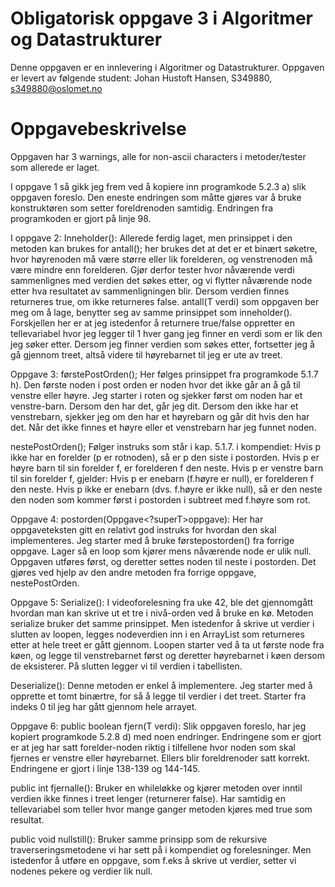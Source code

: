 # Obligatorisk oppgave 3 i Algoritmer og Datastrukturer

Denne oppgaven er en innlevering i Algoritmer og Datastrukturer. 
Oppgaven er levert av følgende student:
Johan Hustoft Hansen, S349880, s349880@oslomet.no


# Oppgavebeskrivelse
Oppgaven har 3 warnings, alle for non-ascii characters i metoder/tester som allerede er laget. 


I oppgave 1 så gikk jeg frem ved å kopiere inn programkode 5.2.3 a) slik oppgaven foreslo. Den eneste endringen som måtte gjøres var å bruke konstruktøren som setter foreldrenoden samtidig. Endringen fra programkoden er gjort på linje 98.

I oppgave 2: 
Inneholder(): Allerede ferdig laget, men prinsippet i den metoden kan brukes for antall();  her brukes det at det er et binært søketre, hvor høyrenoden må være større eller lik forelderen, og venstrenoden må være mindre enn forelderen. Gjør derfor tester hvor nåværende verdi sammenlignes med verdien det søkes etter, og vi flytter nåværende node etter hva resultatet av sammenligningen blir. Dersom verdien finnes returneres true, om ikke returneres false. 
antall(T verdi) som oppgaven ber meg om  å lage, benytter seg av samme prinsippet som inneholder(). Forskjellen her er at jeg istedenfor å returnere true/false oppretter en tellevariabel hvor jeg legger til 1 hver gang jeg finner en verdi som er lik den jeg søker etter. Dersom jeg finner verdien som søkes etter, fortsetter jeg å gå gjennom treet, altså videre til høyrebarnet til jeg er ute av treet.


Oppgave 3: 
førstePostOrden(); 
Her følges prinsippet fra programkode 5.1.7 h). Den første noden i post orden er noden hvor det ikke går an å gå til venstre eller høyre. Jeg starter i roten og sjekker først om noden har et venstre-barn. Dersom den har det, går jeg dit. Dersom den ikke har et venstrebarn, sjekker jeg om den har et høyrebarn og går dit hvis den har det. Når det ikke finnes et høyre eller et venstrebarn har jeg funnet noden.

nestePostOrden();
Følger instruks som står i kap. 5.1.7. i kompendiet: 
Hvis p ikke har en forelder (p er rotnoden), så er p den siste i postorden.
Hvis p er høyre barn til sin forelder f, er forelderen f den neste.
          Hvis p er venstre barn til sin forelder f, gjelder:
Hvis p er enebarn (f.høyre er null), er forelderen f den neste.
Hvis p ikke er enebarn (dvs. f.høyre er ikke null), så er den neste den noden som kommer først i postorden i subtreet med f.høyre som rot.


Oppgave 4: 
    postorden(Oppgave<?superT>oppgave): 
Her har oppgaveteksten gitt en relativt god instruks for hvordan den skal implementeres. Jeg starter med å bruke førstepostorden() fra forrige oppgave. 
Lager så en loop som kjører mens nåværende node er ulik null. Oppgaven utføres først, og deretter settes noden til neste i postorden. Det gjøres ved hjelp av den andre metoden fra forrige oppgave, nestePostOrden.

Oppgave 5: 
Serialize(): 
I videoforelesning fra uke 42, ble det gjennomgått hvordan man kan skrive ut et tre i nivå-orden ved å bruke en kø. Metoden serialize bruker det samme prinsippet. Men istedenfor å skrive ut verdier i slutten av loopen, legges nodeverdien inn i en ArrayList som returneres etter at hele treet er gått gjennom. Loopen starter ved å ta ut første node fra køen, og legge til venstrebarnet først og deretter høyrebarnet i køen dersom de eksisterer. På slutten legger vi til verdien i tabellisten. 

Deserialize(): 
Denne metoden er enkel å implementere. Jeg starter med å opprette et tomt binærtre, for så å legge til verdier i det treet. Starter fra indeks 0 til jeg har gått gjennom hele arrayet. 

Oppgave 6: 
public boolean fjern(T verdi): 
Slik oppgaven foreslo, har jeg kopiert programkode 5.2.8 d) med noen endringer.
Endringene som er gjort er at jeg har satt forelder-noden riktig i tilfellene hvor noden som skal fjernes er venstre eller høyrebarnet. Ellers blir foreldrenoder satt korrekt. Endringene er gjort i linje 138-139 og 144-145.  

public int fjernalle(): 
Bruker en whileløkke og kjører metoden over inntil verdien ikke finnes i treet lenger (returnerer false). Har samtidig en tellevariabel som teller hvor mange ganger metoden kjøres med true som resultat.

public void nullstill():
Bruker samme prinsipp som de rekursive traverseringsmetodene vi har sett på i kompendiet og forelesninger. Men istedenfor å utføre en oppgave, som f.eks å skrive ut verdier, setter vi nodenes pekere og verdier lik null. 
